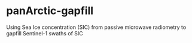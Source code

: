 # panArctic-gapfill
Using Sea Ice concentration (SIC) from passive microwave radiometry to gapfill Sentinel-1 swaths of SIC
